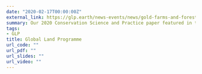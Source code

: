 ```yaml
---
date: "2020-02-17T00:00:00Z"
external_link: https://glp.earth/news-events/news/gold-farms-and-forests-enforcement-and-alternative-livelihoods-are-unlikely
summary: Our 2020 Conservation Science and Practice paper featured in the GLP News.
tags:
- GLP
title: Global Land Programme
url_code: ""
url_pdf: ""
url_slides: ""
url_video: ""
---
```

